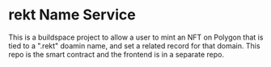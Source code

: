 # rekt Name Service

This is a buildspace project to allow a user to mint an NFT on Polygon that is tied to a ".rekt" doamin name, and set a related record for that domain. This repo is the smart contract and the frontend is in a separate repo.
